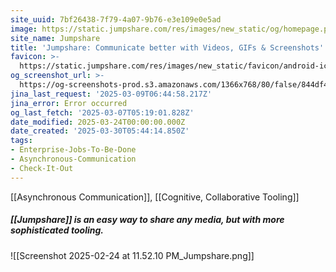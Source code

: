 ```yaml
---
site_uuid: 7bf26438-7f79-4a07-9b76-e3e109e0e5ad
image: https://static.jumpshare.com/res/images/new_static/og/homepage.png
site_name: Jumpshare
title: 'Jumpshare: Communicate better with Videos, GIFs & Screenshots'
favicon: >-
  https://static.jumpshare.com/res/images/new_static/favicon/android-icon-192x192.png
og_screenshot_url: >-
  https://og-screenshots-prod.s3.amazonaws.com/1366x768/80/false/844df42efb9ecc1bdda48b735b1cbb6d8ecd910bb490c81b80c1d4fe183e8110.jpeg
jina_last_request: '2025-03-09T06:44:58.217Z'
jina_error: Error occurred
og_last_fetch: '2025-03-07T05:19:01.828Z'
date_modified: 2025-03-24T00:00:00.000Z
date_created: '2025-03-30T05:44:14.850Z'
tags:
- Enterprise-Jobs-To-Be-Done
- Asynchronous-Communication
- Check-It-Out
---
```









[[Asynchronous Communication]], [[Cognitive, Collaborative Tooling]]
##### [[Jumpshare]] is an easy way to share any media, but with more sophisticated tooling.
![[Screenshot 2025-02-24 at 11.52.10 PM_Jumpshare.png]]
